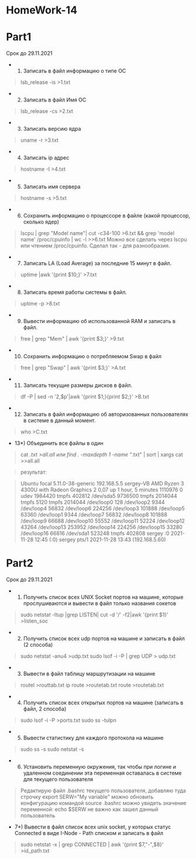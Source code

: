 # HomeWork-14

# Part1
Срок до 29.11.2021

- 1) Записать в файл информацию о типе ОС

> lsb_release -is >1.txt

- 2) Записать в файл Имя ОС

> lsb_release -cs >2.txt

- 3) Записать версию ядра

> uname -r >3.txt

- 4) Записать ip адрес

> hostname -I >4.txt

- 5) Записать имя сервера 

> hostname -s >5.txt

- 6) Сохранить информацию о процессоре в файле (какой процессор, сколько ядер)

> lscpu | grep "Model name"| cut -c34-100 >6.txt && grep 'model name' /proc/cpuinfo | wc -l >>6.txt
> Можно все сделать через lscpu или чтением /proc/cpuinfo. Сделал так - для разнообразия.
 
- 7) Записать LA (Load Average) за последние 15 минут в файл.

> uptime |awk '{print $10;}' >7.txt

- 8) Записать время работы системы в файл.

> uptime -p >8.txt 

- 9) Вывести информацию об использованной RAM и записать в файл.

> free | grep "Mem" | awk '{print $3;}' >9.txt

- 10) Сохранить информацию о потребляемом Swap в файл

> free | grep "Swap" | awk '{print $3;}' >A.txt

- 11) Записать текущие размеры дисков в файл.

> df -P | sed -n '2,$p'|awk '{print $1;}{print $2;}' >B.txt

- 12) Записать в файл информацию об авторизованных пользователях в системе в данный момент.

> who >C.txt

- 13*) Объединить все файлы в один

> cat *.txt >all.all
>  или 
> find . -maxdepth 1  -name "*.txt" | sort | xargs cat >>all.all

>результат:

>Ubuntu
>focal
>5.11.0-38-generic
>192.168.5.5 
>sergey-VB
>AMD Ryzen 3 4300U with Radeon Graphics
>2
>0,07
>up 1 hour, 5 minutes
>1110976
>0
>udev
>1984420
>tmpfs
>402812
>/dev/sda5
>9736500
>tmpfs
>2014044
>tmpfs
>5120
>tmpfs
>2014044
>/dev/loop0
>128
>/dev/loop2
>9344
>/dev/loop4
>56832
>/dev/loop6
>224256
>/dev/loop3
>101888
>/dev/loop5
>63360
>/dev/loop1
>9344
>/dev/loop7
>56832
>/dev/loop8
>101888
>/dev/loop9
>66688
>/dev/loop10
>55552
>/dev/loop11
>52224
>/dev/loop12
>43264
>/dev/loop13
>253952
>/dev/loop14
>224256
>/dev/loop15
>33280
>/dev/loop16
>66816
>/dev/sda1
>523248
>tmpfs
>402808
>sergey   :0           2021-11-28 12:45 (:0)
>sergey   pts/1        2021-11-28 13:43 (192.168.5.60)


# Part2

Срок до 29.11.2021

- 1) Получить список всех UNIX Socket портов на машине, которые прослушиваются и вывести в файл только названия сокетов

> sudo netstat -ltup |grep LISTEN| cut -d '/' -f2|awk '{print $1}' >listen_soc

- 2) Получить список всех udp портов на машине и записать в файл (2 способа)

> sudo netstat -anu4 >udp.txt
> sudo lsof -i -P | grep UDP > udp.txt
 

- 3) Вывести в файл таблицу маршрутизации на машине


> routel >routtab.txt
> ip route >routetab.txt
> route >routetab.txt


- 4) Получить список всех открытых портов на машине (записать в файл, 2 способа)

> sudo lsof -i -P >ports.txt
> sudo ss -tulpn

- 5) Вывести статистику для каждого протокола на машине

> sudo ss -s
> sudo netstat -s

- 6) Установить переменную окружения, так чтобы при логине и удаленном соединении эта 
переменная оставалась в системе для текущего пользователя

> Редактирую файл .bashrc текущего пользователя, добавляю туда строчку
> export SERW="My variable"
> можно обновить конфигурацию командой source .bashrc
> можно увидеть значение переменной: echo $SERW
> не важно как зашел данный пользователь

- 7*) Вывести в файл список всех unix socket, у которых статус Connected в виде I-Node - Path списком и записать в файл
> sudo netstat -x | grep CONNECTED | awk '{print $7,"-",$8}' >id_path.txt

